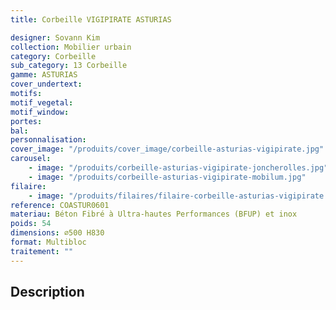 ```yaml
---
title: Corbeille VIGIPIRATE ASTURIAS

designer: Sovann Kim
collection: Mobilier urbain
category: Corbeille
sub_category: 13 Corbeille
gamme: ASTURIAS
cover_undertext:
motifs:
motif_vegetal:
motif_window:
portes:
bal:
personnalisation:
cover_image: "/produits/cover_image/corbeille-asturias-vigipirate.jpg"
carousel:
    - image: "/produits/corbeille-asturias-vigipirate-joncherolles.jpg"
    - image: "/produits/corbeille-asturias-vigipirate-mobilum.jpg"
filaire:
    - image: "/produits/filaires/filaire-corbeille-asturias-vigipirate.png"
reference: COASTUR0601
materiau: Béton Fibré à Ultra-hautes Performances (BFUP) et inox
poids: 54
dimensions: ⌀500 H830
format: Multibloc
traitement: ""
---
```


## Description
